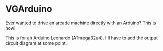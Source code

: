 # VGArduino

Ever wanted to drive an arcade machine directly with an Arduino? This is how!

This is for an Arduino Leonardo (ATmega32u4). I'll have to add the output
circuit diagram at some point.
